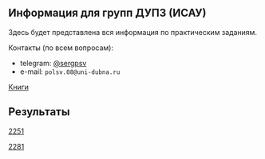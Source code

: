 ## Информация для групп ДУПЗ (ИСАУ)

Здесь будет представлена вся информация по практическим заданиям.

Контакты (по всем вопросам):

* telegram: [@sergpsv](https://t.me/sergpsv)
* e-mail: `polsv.08@uni-dubna.ru`

[Книги](https://pastebin.com/N1w3isRD)

## Результаты

[2251](https://docs.google.com/spreadsheets/d/138JQGHtszFEWHI_sI9syi6o97YXQOBZ2mjACTtsGEQc/edit?gid=0#gid=0)

[2281](https://docs.google.com/spreadsheets/d/1MmQ7bhT28j-LMd5NJ3NMkMc6puDLeQu8ivYWQHUIoyE/edit?gid=0#gid=0)